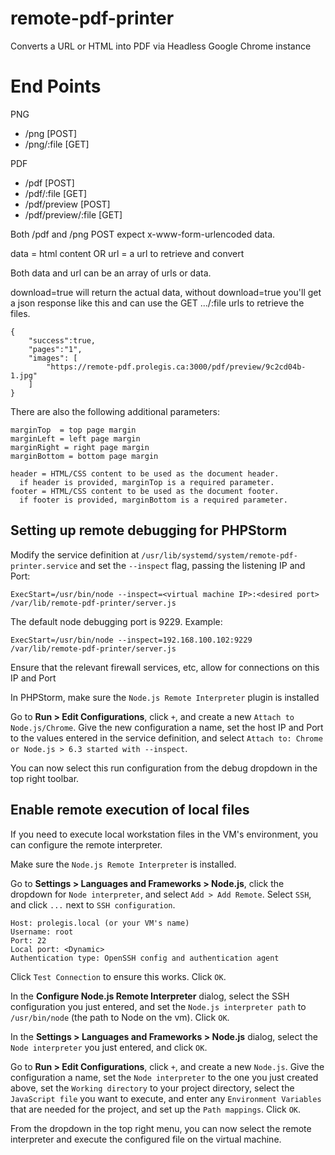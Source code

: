 # remote-pdf-printer
Converts a URL or HTML into PDF via Headless Google Chrome instance

# End Points

PNG
* /png [POST]
* /png/:file [GET]

PDF
* /pdf [POST]
* /pdf/:file [GET]
* /pdf/preview [POST]
* /pdf/preview/:file [GET]


Both /pdf and /png POST expect x-www-form-urlencoded data.

data = html content OR
url = a url to retrieve and convert

Both data and url can be an array of urls or data.

download=true will return the actual data, without download=true you'll get a json response like this
and can use the GET .../:file urls to retrieve the files.

~~~
{ 
    "success":true,
    "pages":"1",
    "images": [
        "https://remote-pdf.prolegis.ca:3000/pdf/preview/9c2cd04b-1.jpg"
    ]
}
~~~

There are also the following additional parameters:

```
marginTop  = top page margin
marginLeft = left page margin
marginRight = right page margin
marginBottom = bottom page margin
```

```
header = HTML/CSS content to be used as the document header.
  if header is provided, marginTop is a required parameter.
footer = HTML/CSS content to be used as the document footer.
  if footer is provided, marginBottom is a required parameter.
```

## Setting up remote debugging for PHPStorm

Modify the service definition at `/usr/lib/systemd/system/remote-pdf-printer.service` and set the `--inspect` flag, passing the listening IP and Port:

```
ExecStart=/usr/bin/node --inspect=<virtual machine IP>:<desired port> /var/lib/remote-pdf-printer/server.js
```
The default node debugging port is 9229. Example:
```
ExecStart=/usr/bin/node --inspect=192.168.100.102:9229 /var/lib/remote-pdf-printer/server.js
```

Ensure that the relevant firewall services, etc, allow for connections on this IP and Port

In PHPStorm, make sure the `Node.js Remote Interpreter` plugin is installed

Go to **Run > Edit Configurations**, click `+`, and create a new `Attach to Node.js/Chrome`.  Give the new configuration a name, set the host IP and Port to the values entered in the service definition, and select `Attach to: Chrome or Node.js > 6.3 started with --inspect`.

You can now select this run configuration from the debug dropdown in the top right toolbar. 

## Enable remote execution of local files

If you need to execute local workstation files in the VM's environment, you can configure the remote interpreter.

Make sure the `Node.js Remote Interpreter` is installed.

Go to **Settings > Languages and Frameworks > Node.js**, click the dropdown for `Node interpreter`, and select `Add > Add Remote`.  Select `SSH`, and click `...` next to `SSH configuration`.

```
Host: prolegis.local (or your VM's name)
Username: root
Port: 22
Local port: <Dynamic>
Authentication type: OpenSSH config and authentication agent
```

Click `Test Connection` to ensure this works.  Click `OK`.

In the **Configure Node.js Remote Interpreter** dialog, select the SSH configuration you just entered, and set the `Node.js interpreter path` to `/usr/bin/node` (the path to Node on the vm).  Click `OK`.

In the **Settings > Languages and Frameworks > Node.js** dialog, select the `Node interpreter` you just entered, and click `OK`.

Go to **Run > Edit Configurations**, click `+`, and create a new `Node.js`. Give the configuration a name, set the `Node interpreter` to the one you just created above, set the `Working directory` to your project directory, select the `JavaScript file` you want to execute, and enter any `Environment Variables` that are needed for the project, and set up the `Path mappings`. Click `OK`.

From the dropdown in the top right menu, you can now select the remote interpreter and execute the configured file on the virtual machine.
